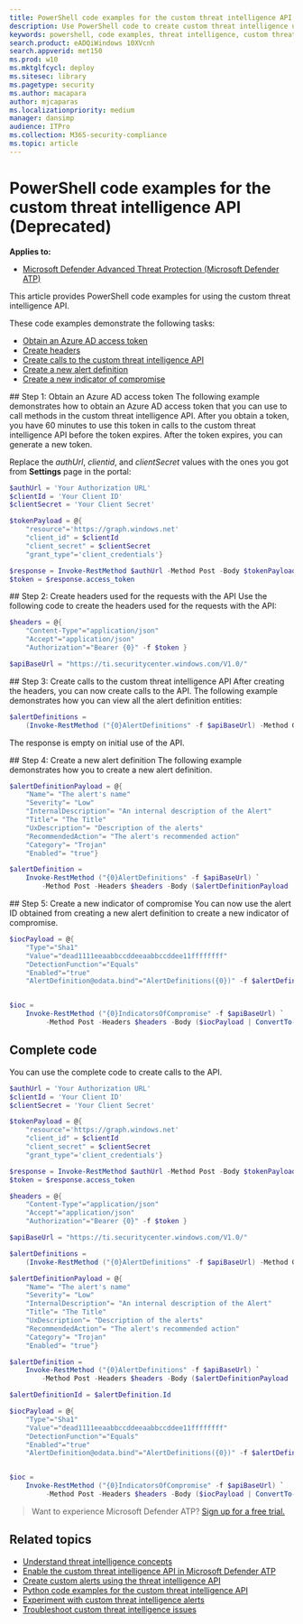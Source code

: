 ```yaml
---
title: PowerShell code examples for the custom threat intelligence API
description: Use PowerShell code to create custom threat intelligence using REST API.
keywords: powershell, code examples, threat intelligence, custom threat intelligence, rest api, api
search.product: eADQiWindows 10XVcnh
search.appverid: met150
ms.prod: w10
ms.mktglfcycl: deploy
ms.sitesec: library
ms.pagetype: security
ms.author: macapara
author: mjcaparas
ms.localizationpriority: medium
manager: dansimp
audience: ITPro
ms.collection: M365-security-compliance 
ms.topic: article
---
```


# PowerShell code examples for the custom threat intelligence API (Deprecated)

**Applies to:**
- [Microsoft Defender Advanced Threat Protection (Microsoft Defender ATP)](https://go.microsoft.com/fwlink/p/?linkid=2069559)



This article provides PowerShell code examples for using the custom threat intelligence API.

These code examples demonstrate the following tasks:
- [Obtain an Azure AD access token](#token)
- [Create headers](#headers)
- [Create calls to the custom threat intelligence API](#calls)
- [Create a new alert definition](#alert-definition)
- [Create a new indicator of compromise](#ioc)

<span id="token" />
## Step 1: Obtain an Azure AD access token
The following example demonstrates how to obtain an Azure AD access token that you can use to call methods in the custom threat intelligence API. After you obtain a token, you have 60 minutes to use this token in calls to the custom threat intelligence API before the token expires. After the token expires, you can generate a new token.

Replace the *authUrl*, *clientid*, and *clientSecret* values with the ones you got from **Settings** page in the portal:

```powershell
$authUrl = 'Your Authorization URL'
$clientId = 'Your Client ID'
$clientSecret = 'Your Client Secret'

$tokenPayload = @{
    "resource"='https://graph.windows.net'
    "client_id" = $clientId
    "client_secret" = $clientSecret
    "grant_type"='client_credentials'}

$response = Invoke-RestMethod $authUrl -Method Post -Body $tokenPayload
$token = $response.access_token
```

<span id="headers" />
## Step 2: Create headers used for the requests with the API
Use the following code to create the headers used for the requests with the API:

```powershell
$headers = @{
    "Content-Type"="application/json"
    "Accept"="application/json"
    "Authorization"="Bearer {0}" -f $token }

$apiBaseUrl = "https://ti.securitycenter.windows.com/V1.0/"
```

<span id="calls" />
## Step 3: Create calls to the custom threat intelligence API
After creating the headers, you can now create calls to the API. The following example demonstrates how you can view all the alert definition entities:

```powershell
$alertDefinitions =
    (Invoke-RestMethod ("{0}AlertDefinitions" -f $apiBaseUrl) -Method Get -Headers $headers).value
```

The response is empty on initial use of the API.

<span id="alert-definition" />
## Step 4: Create a new alert definition
The following example demonstrates how you to create a new alert definition.

```powershell
$alertDefinitionPayload = @{
    "Name"= "The alert's name"
    "Severity"= "Low"
    "InternalDescription"= "An internal description of the Alert"
    "Title"= "The Title"
    "UxDescription"= "Description of the alerts"
    "RecommendedAction"= "The alert's recommended action"
    "Category"= "Trojan"
    "Enabled"= "true"}

$alertDefinition =
    Invoke-RestMethod ("{0}AlertDefinitions" -f $apiBaseUrl) `
        -Method Post -Headers $headers -Body ($alertDefinitionPayload | ConvertTo-Json)
```

<span id="ioc" />
## Step 5: Create a new indicator of compromise
You can now use the alert ID obtained from creating a new alert definition to create a new indicator of compromise.

```powershell
$iocPayload = @{
    "Type"="Sha1"
    "Value"="dead1111eeaabbccddeeaabbccddee11ffffffff"
    "DetectionFunction"="Equals"
    "Enabled"="true"
    "AlertDefinition@odata.bind"="AlertDefinitions({0})" -f $alertDefinitionId }


$ioc =
    Invoke-RestMethod ("{0}IndicatorsOfCompromise" -f $apiBaseUrl) `
         -Method Post -Headers $headers -Body ($iocPayload | ConvertTo-Json)
```

## Complete code
You can use the complete code to create calls to the API.

```powershell
$authUrl = 'Your Authorization URL'
$clientId = 'Your Client ID'
$clientSecret = 'Your Client Secret'

$tokenPayload = @{
    "resource"='https://graph.windows.net'
    "client_id" = $clientId
    "client_secret" = $clientSecret
    "grant_type"='client_credentials'}

$response = Invoke-RestMethod $authUrl -Method Post -Body $tokenPayload
$token = $response.access_token

$headers = @{
    "Content-Type"="application/json"
    "Accept"="application/json"
    "Authorization"="Bearer {0}" -f $token }

$apiBaseUrl = "https://ti.securitycenter.windows.com/V1.0/"

$alertDefinitions =
    (Invoke-RestMethod ("{0}AlertDefinitions" -f $apiBaseUrl) -Method Get -Headers $headers).value

$alertDefinitionPayload = @{
    "Name"= "The alert's name"
    "Severity"= "Low"
    "InternalDescription"= "An internal description of the Alert"
    "Title"= "The Title"
    "UxDescription"= "Description of the alerts"
    "RecommendedAction"= "The alert's recommended action"
    "Category"= "Trojan"
    "Enabled"= "true"}

$alertDefinition =
    Invoke-RestMethod ("{0}AlertDefinitions" -f $apiBaseUrl) `
        -Method Post -Headers $headers -Body ($alertDefinitionPayload | ConvertTo-Json)

$alertDefinitionId = $alertDefinition.Id

$iocPayload = @{
    "Type"="Sha1"
    "Value"="dead1111eeaabbccddeeaabbccddee11ffffffff"
    "DetectionFunction"="Equals"
    "Enabled"="true"
    "AlertDefinition@odata.bind"="AlertDefinitions({0})" -f $alertDefinitionId }


$ioc =
    Invoke-RestMethod ("{0}IndicatorsOfCompromise" -f $apiBaseUrl) `
         -Method Post -Headers $headers -Body ($iocPayload | ConvertTo-Json)
```

>Want to experience Microsoft Defender ATP? [Sign up for a free trial.](https://www.microsoft.com/microsoft-365/windows/microsoft-defender-atp?ocid=docs-wdatp-psexample-belowfoldlink) 


## Related topics
- [Understand threat intelligence concepts](threat-indicator-concepts.md)
- [Enable the custom threat intelligence API in Microsoft Defender ATP](enable-custom-ti.md)
- [Create custom alerts using the threat intelligence API](custom-ti-api.md)
- [Python code examples for the custom threat intelligence API](python-example-code.md)
- [Experiment with custom threat intelligence alerts](experiment-custom-ti.md)
- [Troubleshoot custom threat intelligence issues](troubleshoot-custom-ti.md)
